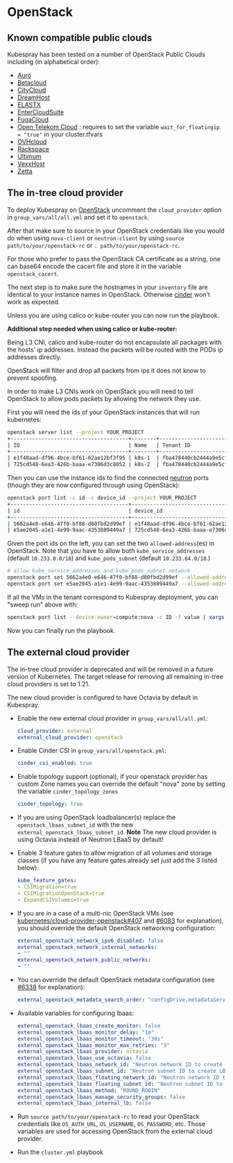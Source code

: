 
# OpenStack

## Known compatible public clouds

Kubespray has been tested on a number of OpenStack Public Clouds including (in alphabetical order):

- [Auro](https://auro.io/)
- [Betacloud](https://www.betacloud.io/)
- [CityCloud](https://www.citycloud.com/)
- [DreamHost](https://www.dreamhost.com/cloud/computing/)
- [ELASTX](https://elastx.se/)
- [EnterCloudSuite](https://www.entercloudsuite.com/)
- [FugaCloud](https://fuga.cloud/)
- [Open Telekom Cloud](https://cloud.telekom.de/) : requires to set the variable `wait_for_floatingip = "true"` in your cluster.tfvars
- [OVHcloud](https://www.ovhcloud.com/)
- [Rackspace](https://www.rackspace.com/)
- [Ultimum](https://ultimum.io/)
- [VexxHost](https://vexxhost.com/)
- [Zetta](https://www.zetta.io/)

## The in-tree cloud provider

To deploy Kubespray on [OpenStack](https://www.openstack.org/) uncomment the `cloud_provider` option in `group_vars/all/all.yml` and set it to `openstack`.

After that make sure to source in your OpenStack credentials like you would do when using `nova-client` or `neutron-client` by using `source path/to/your/openstack-rc` or `. path/to/your/openstack-rc`.

For those who prefer to pass the OpenStack CA certificate as a string, one can
base64 encode the cacert file and store it in the variable `openstack_cacert`.

The next step is to make sure the hostnames in your `inventory` file are identical to your instance names in OpenStack.
Otherwise [cinder](https://wiki.openstack.org/wiki/Cinder) won't work as expected.

Unless you are using calico or kube-router you can now run the playbook.

**Additional step needed when using calico or kube-router:**

Being L3 CNI, calico and kube-router do not encapsulate all packages with the hosts' ip addresses. Instead the packets will be routed with the PODs ip addresses directly.

OpenStack will filter and drop all packets from ips it does not know to prevent spoofing.

In order to make L3 CNIs work on OpenStack you will need to tell OpenStack to allow pods packets by allowing the network they use.

First you will need the ids of your OpenStack instances that will run kubernetes:

  ```bash
  openstack server list --project YOUR_PROJECT
  +--------------------------------------+--------+----------------------------------+--------+-------------+
  | ID                                   | Name   | Tenant ID                        | Status | Power State |
  +--------------------------------------+--------+----------------------------------+--------+-------------+
  | e1f48aad-df96-4bce-bf61-62ae12bf3f95 | k8s-1  | fba478440cb2444a9e5cf03717eb5d6f | ACTIVE | Running     |
  | 725cd548-6ea3-426b-baaa-e7306d3c8052 | k8s-2  | fba478440cb2444a9e5cf03717eb5d6f | ACTIVE | Running     |
  ```

Then you can use the instance ids to find the connected [neutron](https://wiki.openstack.org/wiki/Neutron) ports (though they are now configured through using OpenStack):

  ```bash
  openstack port list -c id -c device_id --project YOUR_PROJECT
  +--------------------------------------+--------------------------------------+
  | id                                   | device_id                            |
  +--------------------------------------+--------------------------------------+
  | 5662a4e0-e646-47f0-bf88-d80fbd2d99ef | e1f48aad-df96-4bce-bf61-62ae12bf3f95 |
  | e5ae2045-a1e1-4e99-9aac-4353889449a7 | 725cd548-6ea3-426b-baaa-e7306d3c8052 |
  ```

Given the port ids on the left, you can set the two `allowed-address`(es) in OpenStack. Note that you have to allow both `kube_service_addresses` (default `10.233.0.0/18`) and `kube_pods_subnet` (default `10.233.64.0/18`.)

  ```bash
  # allow kube_service_addresses and kube_pods_subnet network
  openstack port set 5662a4e0-e646-47f0-bf88-d80fbd2d99ef --allowed-address ip-address=10.233.0.0/18 --allowed-address ip-address=10.233.64.0/18
  openstack port set e5ae2045-a1e1-4e99-9aac-4353889449a7 --allowed-address ip-address=10.233.0.0/18 --allowed-address ip-address=10.233.64.0/18
  ```

If all the VMs in the tenant correspond to Kubespray deployment, you can "sweep run" above with:

  ```bash
  openstack port list --device-owner=compute:nova -c ID -f value | xargs -tI@ openstack port set @ --allowed-address ip-address=10.233.0.0/18 --allowed-address ip-address=10.233.64.0/18
  ```

Now you can finally run the playbook.

## The external cloud provider

The in-tree cloud provider is deprecated and will be removed in a future version of Kubernetes. The target release for removing all remaining in-tree cloud providers is set to 1.21.

The new cloud provider is configured to have Octavia by default in Kubespray.

- Enable the new external cloud provider in `group_vars/all/all.yml`:

  ```yaml
  cloud_provider: external
  external_cloud_provider: openstack
  ```

- Enable Cinder CSI in `group_vars/all/openstack.yml`:

  ```yaml
  cinder_csi_enabled: true
  ```

- Enable topology support (optional), if your openstack provider has custom Zone names you can override the default "nova" zone by setting the variable `cinder_topology_zones`

  ```yaml
  cinder_topology: true
  ```

- If you are using OpenStack loadbalancer(s) replace the `openstack_lbaas_subnet_id` with the new `external_openstack_lbaas_subnet_id`. **Note** The new cloud provider is using Octavia instead of Neutron LBaaS by default!
- Enable 3 feature gates to allow migration of all volumes and storage classes (if you have any feature gates already set just add the 3 listed below):

  ```yaml
  kube_feature_gates:
  - CSIMigration=true
  - CSIMigrationOpenStack=true
  - ExpandCSIVolumes=true
  ```

- If you are in a case of a multi-nic OpenStack VMs (see [kubernetes/cloud-provider-openstack#407](https://github.com/kubernetes/cloud-provider-openstack/issues/407) and [#6083](https://github.com/kubernetes-sigs/kubespray/issues/6083) for explanation), you should override the default OpenStack networking configuration:

  ```yaml
  external_openstack_network_ipv6_disabled: false
  external_openstack_network_internal_networks:
  - ""
  external_openstack_network_public_networks:
  - ""
  ```

- You can override the default OpenStack metadata configuration (see [#6338](https://github.com/kubernetes-sigs/kubespray/issues/6338) for explanation):

  ```yaml
  external_openstack_metadata_search_order: "configDrive,metadataService"
  ```

- Available variables for configuring lbaas:

  ```yaml
  external_openstack_lbaas_create_monitor: false
  external_openstack_lbaas_monitor_delay: "1m"
  external_openstack_lbaas_monitor_timeout: "30s"
  external_openstack_lbaas_monitor_max_retries: "3"
  external_openstack_lbaas_provider: octavia
  external_openstack_lbaas_use_octavia: false
  external_openstack_lbaas_network_id: "Neutron network ID to create LBaaS VIP"
  external_openstack_lbaas_subnet_id: "Neutron subnet ID to create LBaaS VIP"
  external_openstack_lbaas_floating_network_id: "Neutron network ID to get floating IP from"
  external_openstack_lbaas_floating_subnet_id: "Neutron subnet ID to get floating IP from"
  external_openstack_lbaas_method: "ROUND_ROBIN"
  external_openstack_lbaas_manage_security_groups: false
  external_openstack_lbaas_internal_lb: false

  ```

- Run `source path/to/your/openstack-rc` to read your OpenStack credentials like `OS_AUTH_URL`, `OS_USERNAME`, `OS_PASSWORD`, etc. Those variables are used for accessing OpenStack from the external cloud provider.
- Run the `cluster.yml` playbook
